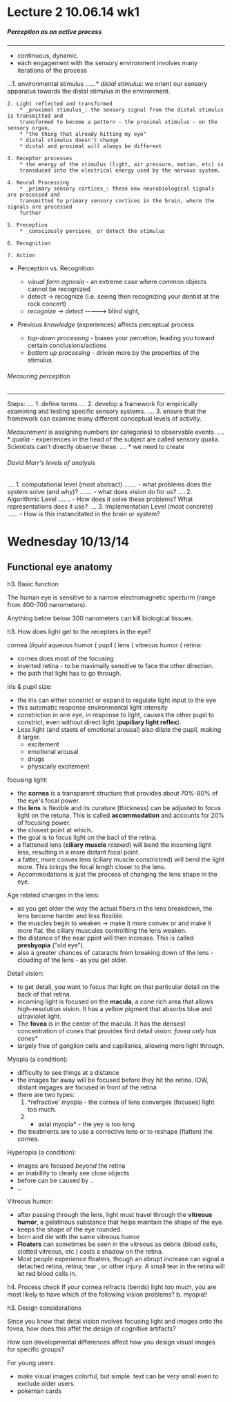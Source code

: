 Lecture 2 10.06.14 wk1
================================

##### Perception as an active process
--------------------------------
* continuous, dynamic. 
* each engagement with the sensory environment involves many iterations of the process

...1. environmental stimulus
......* _distal stimulus_: we orient our sensory apparatus 
		towards the distal stimulus in the environment.

	2. Light reflected and transformed
		* _proximal stimulus_: the sensory signal from the distal stimulus is transmitted and
		transformed to become a pattern - the proximal stimulus - on the sensory organ. 
		* "the thing that already hitting my eye"
		* distal stimulus doesn't change
		* distal and proximal will always be different

	3. Receptor processes
		* the energy of the stimulus (light, air pressure, motion, etc) is
		transduced into the electrical energy used by the nervous system.

	4. Neural Processing
		* _primary sensory cortices_: these new neurobiological signals are processed and 
		transmitted to primary sensory cortices in the brain, where the signals are processed 
		further

	5. Preception 
		* _consciously percieve_ or detect the stimulus
	
	6. Recognition

	7. Action

* Perception vs. Recognition
	* _visual form agnosia_ - an extreme case where common objects cannot be recognized.
	* detect -> recognize (i.e. seeing then recognizing your dentist at the rock concert)
	* _recognize -> detect_  -----> blind sight, 

* Previous _knowledge_ (experiences) affects perceptual process
	* _top-down processing_ - biases your percetion, leading you toward certain conclusions/actions
	* _bottom up processing_ - driven more by the properties of the stimulus.

###### Measuring perception
-----------------------------
Steps:
.... 1. define terms
.... 2. develop a framework for empirically examining and testing specific sensory systems.
.... 3. ensure that the framework can examine many different conceptual levels of activity.

_Measurement_ is assigning numbers (or categories) to observable events.
.... * _qualia_ - experiences in the head of the subject are called sensory qualia. Scientists can't directly observe these.
.... * we need to create
		
###### David Marr's levels of analysis
.... 1. computational level (most abstract)
....... - what problems does the system solve (and why)?
....... - what does vision do for us?
.... 2. Algorithmic Level
....... - How does it solve these problems? What representations does it use?
.... 3. Implementation Level (most concrete)
...... - How is this instancitated in the brain or system?

Wednesday 10/13/14 
==================

Functional eye anatomy
----------------------


h3. Basic function

The human eye is sensitive to a narrow electromagnetic specturm (range from 400-700 nanometers).  

Anything below below 300 nanometers can kill biological tissues.  
  
h3. How does light get to the recepters in the eye?

cornea (_liquid_ aqueous humor ( pupil ( lens ( vitreous humor ( retina:

* cornea does most of the focusing
* inverted retina - to be maximally sensitive to face the other direction.
* the path that light has to go through.  
	   
iris & pupil size:
* the iris can either constrict or expand to regulate light input to the eye
* this automatic response environmental light intensity
* constriction in one eye, in response to light, causes the other pupil to constrict, even without direct light (**pupiliary light reflex**).  
* Less light (and staets of emotional arousal) also dilate the pupil, making it larger.  
	* excitement
	* emotional arousal
	* drugs
	* physically excitement  

focusing light:
* the **cornea** is a transparent structure that provides about 70%-80% of the eye's focal power.
* the **lens** is flexible and its curature (thickness) can be adjusted to focus light on the
retuna.  This is called **accommodation** and accounts for 20% of focusing power.
* the closest point at which..
* the goal is to focus light on the bacl of the retina.
* a flattened lens (**ciliary muscle** *relaxed*) will bend the incoming light less, resulting in a more distant focal point.
* a fatter, more convex lens (ciliary muscle constrictred) will bend the light more. This brings
the focal length closer to the lens. 
* Accommodations is just the process of changing the lens shape in the eye.  

Age related changes in the lens:
* as you get older the way the actual fibers in the lens breakdown, the lens become harder and less flexible.
* the muscles begin to weaken -> make it more convex or and make it more flat. the ciliary muscules controllting the lens weaken.
* the distance of the near ppint will then increase. This is called **presbyopia** ("old eye").
* also a greater chances of cataracts from breaking down of the lens - clouding of the lens -
as you get older.

Detail vision:
* to get detail, you want to focus that light on that particular detail on the back of that retina. 
* incoming light is focused on the **macula**, a cone rich area that allows high-resolution vision. It has a yellow pigment that absorbs blue and ultraviolet light.  
* The **fovea** is in the center of the macula. It has the densest concentration of cones that provides find detail vision. *fovea only has cones**
* largely free of ganglion cells and capillaries, allowing more light through.

Myopia (a condition):
* difficulty to see things at a distance
* the images far away will be focused before they hit the retina. IOW, distant imgages are focused in front of the retina
* there are two types:
	1. *refractive' myopia - the cornea of lens converges (focuses) light too much.
	2. * axial myopia* - the yey is too long
* the treatments are to use a corrective lens or to reshape (flatten) the cornea. 

Hyperopia (a condition):
* images are focused *beyond* the retina
* an inabillity to clearly see close objects
* before can be caused by ..
* ..

Vitreous humor:
* after passing through the lens, light must travel through the **vitreous humor**, a gelatinous
substance that helps maintain the shape of the eye.
* keeps the shape of the eye rounded.
* born and die with the same vitreous humor
* **Floaters** can sometimes be seen in the vitreous as debris (blood cells, clotted vitreous, etc.) casts a shadow on the retina.
* Most people experience floaters, though an abrupt increase can signal a detached retina, retina; tear , or other injury. A small tear in the retina will let red blood cells in.

h4. Process check
If your cornea refracts (bends) light too much, you are most likely to have which of the following vision problems?
b. myopia!!

h3. Design considerations  

Since you know that detai vision nvolves focusing light and images onto the fovea, how does this affet the design of cognitive artifacts?  

How can developmental differences affect how you design visual images for specific groups?

For young users:
* make visual images colorful, but simple.
text can be very small even to exclude older users.
* pokeman cards

